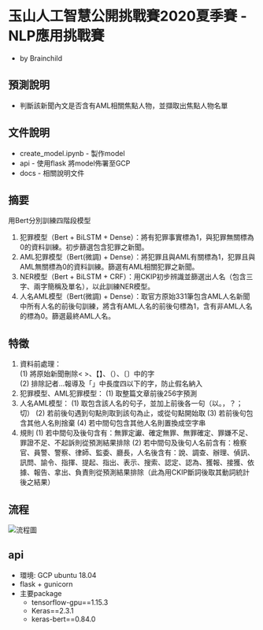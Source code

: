 # 玉山人工智慧公開挑戰賽2020夏季賽 - NLP應用挑戰賽
* by Brainchild
## 預測說明
* 判斷該新聞內文是否含有AML相關焦點人物，並擷取出焦點人物名單
## 文件說明
* create_model.ipynb - 製作model
* api - 使用flask 將model佈署至GCP
* docs - 相關說明文件
## 摘要
用Bert分別訓練四階段模型
1.	犯罪模型（Bert + BiLSTM + Dense）：將有犯罪事實標為1，與犯罪無關標為0的資料訓練。初步篩選包含犯罪之新聞。
2.	AML犯罪模型（Bert(微調) + Dense）：將犯罪且與AML有關標為1，犯罪且與AML無關標為0的資料訓練。篩選有AML相關犯罪之新聞。
3.	NER模型（Bert + BiLSTM + CRF）：用CKIP初步辨識並篩選出人名（包含三字、兩字簡稱及單名），以此訓練NER模型。
4.	人名AML模型（Bert(微調) + Dense）：取官方原始331筆包含AML人名新聞中所有人名的前後句訓練，將含有AML人名的前後句標為1，含有非AML人名的標為0。篩選最終AML人名。
## 特徵
1.	資料前處理： <br>
(1) 	將原始新聞刪除< >、【】、（）、〔〕中的字<br>
(2) 	排除記者…報導及「」中長度四以下的字，防止假名納入
2.	犯罪模型、AML犯罪模型：
(1) 	取整篇文章前後256字預測
3.	人名AML模型：
(1) 	取包含該人名的句子，並加上前後各一句（以。，？；切）
(2) 	若前後句遇到句點則取到該句為止，或從句點開始取
(3) 	若前後句包含其他人名則捨棄
(4) 	若中間句包含其他人名則置換成空字串
4.	規則
(1) 	若中間句及後句含有：無罪定讞、確定無罪、無罪確定、罪嫌不足、罪證不足、不起訴則從預測結果排除
(2) 	若中間句及後句人名前含有：檢察官、員警、警察、律師、監委、廳長，人名後含有：說、調查、辦理、偵訊、訊問、諭令、指揮、提起、指出、表示、搜索、認定、認為、獲報、接獲、依據、報告、拿出、負責則從預測結果排除（此為用CKIP斷詞後取其動詞統計後之結果）

## 流程
![流程圖](https://github.com/jasonliu1990/esun_summer_game_2020/blob/master/docs/%E6%B5%81%E7%A8%8B.png)

## api 
* 環境: GCP ubuntu 18.04
* flask + gunicorn
* 主要package
  * tensorflow-gpu==1.15.3
  * Keras==2.3.1
  * keras-bert==0.84.0
